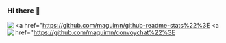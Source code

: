 ### Hi there 👋

<!--
**maguimn/maguimn** is a ✨ _special_ ✨ repository because its `README.md` (this file) appears on your GitHub profile.

Here are some ideas to get you started:

- 🔭 I’m currently working on ...
- 🌱 I’m currently learning ...
- 👯 I’m looking to collaborate on ...
- 🤔 I’m looking for help with ...
- 💬 Ask me about ...
- 📫 How to reach me: ...
- 😄 Pronouns: ...
- ⚡ Fun fact: ...
-->
<a href="https://github.com/maguimn/github-readme-stats%22%3E
<img align="left" src="https://github-readme-stats.vercel.app/api?username=maguimn&theme=synthwave&show_icons=true" />
</a>
<a href="https://github.com/maguimn/convoychat%22%3E
 <img align="left" src="https://github-readme-stats.vercel.app/api/top-langs/?username=maguimn&theme=synthwave" />
</a>
